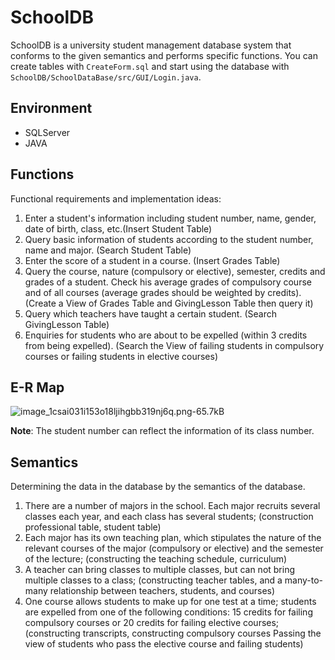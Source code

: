 # SchoolDB

SchoolDB is a university student management database system that conforms to the given semantics and performs specific functions. You can create tables with `CreateForm.sql` and start using the database with `SchoolDB/SchoolDataBase/src/GUI/Login.java`. 

## Environment

- SQLServer
- JAVA

## Functions

Functional requirements and implementation ideas:

1. Enter a student's information including student number, name, gender, date of birth, class, etc.(Insert Student Table)
2. Query basic information of students according to the student number, name and major. (Search Student Table)
3. Enter the score of a student in a course. (Insert Grades Table)
4. Query the course, nature (compulsory or elective), semester, credits and grades of a student. Check his average grades of compulsory course and of all courses (average grades should be weighted by credits). (Create a View of Grades Table and GivingLesson Table then query it)
5. Query which teachers have taught a certain student. (Search GivingLesson Table)
6. Enquiries for students who are about to be expelled (within 3 credits from being expelled). (Search the View of failing students in compulsory courses or failing students in elective courses)

## E-R Map

![image_1csai031i153o18ljihgbb319nj6q.png-65.7kB][1]

**Note**: The student number can reflect the information of its class number.

## Semantics

Determining the data in the database by the semantics of the database. 

1. There are a number of majors in the school. Each major recruits several classes each year, and each class has several students; (construction professional table, student table)
2. Each major has its own teaching plan, which stipulates the nature of the relevant courses of the major (compulsory or elective) and the semester of the lecture; (constructing the teaching schedule, curriculum)
3. A teacher can bring classes to multiple classes, but can not bring multiple classes to a class; (constructing teacher tables, and a many-to-many relationship between teachers, students, and courses)
4. One course allows students to make up for one test at a time; students are expelled from one of the following conditions: 15 credits for failing compulsory courses or 20 credits for failing elective courses; (constructing transcripts, constructing compulsory courses Passing the view of students who pass the elective course and failing students)

  [1]: http://static.zybuluo.com/JosieException/wx2ypkeh8f433z6tl3d96hr7/image_1csai031i153o18ljihgbb319nj6q.png